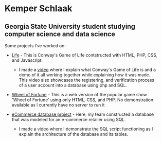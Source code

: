# Kemper Schlaak
## Georgia State University student studying computer science and data science

Some projects I've worked on:



- [Life](life/life.html) - This is Conway's Game of Life contstructed with HTML, PHP, CSS, and Javascript. 

  - I made a [video](https://www.youtube.com/watch?v=6erkLc7cwDs&t=16s) where I explain what Conway's Game of Life is and a demo of it all working together while explaining how it was made. This video also showcases the registering, and verification process of a user account into a database using php and SQL. 

- [Wheel of Fortune](wheel_of_fortune) - This is a web version of the popular game show 'Wheel of Fortune' using only HTML, CSS, and PHP. No demonstration available as I currently have no server to run it

- [eCommerce database project]() - Here, my team constructed a database that was modeled for an e-commerce retailer using SQL.

  - I made a [video]() where I demonstrate the SQL script functioning as I explain the architecture of the database and its tables.
